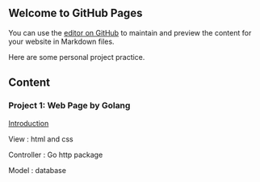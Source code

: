 ## Welcome to GitHub Pages

You can use the [editor on GitHub](https://github.com/zzy2005137/zzy2005137.github.io/edit/main/README.md) to maintain and preview the content for your website in Markdown files.

Here are some personal project practice.



## Content

### Project 1: Web Page by Golang

[Introduction](https://zzy2005137.github.io/Booklist/introduction.md)

View : html and css 

Controller :   Go  http package 

Model : database 



